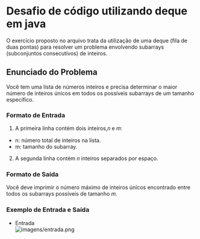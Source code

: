 # Desafio de código utilizando deque em java

O exercício proposto no arquivo trata da utilização de uma deque (fila de duas pontas) para resolver um problema envolvendo subarrays (subconjuntos consecutivos) de inteiros.

## Enunciado do Problema
Você tem uma lista de números inteiros e precisa determinar o maior número de inteiros únicos em todos os possíveis subarrays de um tamanho específico.

### Formato de Entrada
1. A primeira linha contém dois inteiros,𝑛 e 𝑚:
- n: número total de inteiros na lista.
- m: tamanho do subarray.
2. A segunda linha contém 𝑛 inteiros separados por espaço.

### Formato de Saída
Você deve imprimir o número máximo de inteiros únicos encontrado entre todos os subarrays possíveis de tamanho 
𝑚.

### Exemplo de Entrada e Saída
- Entrada\
![imagens/entrada.png](imagens/entrada.png)

